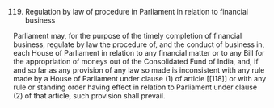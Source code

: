 119. Regulation by law of procedure in Parliament in relation to financial business

Parliament may, for the purpose of the timely completion of financial business, regulate by law the procedure of, and the conduct of business in, each House of Parliament in relation to any financial matter or to any Bill for the appropriation of moneys out of the Consolidated Fund of India, and, if and so far as any provision of any law so made is inconsistent with any rule made by a House of Parliament under clause (1) of article [[118]]  or with any rule or standing order having effect in relation to Parliament under clause (2) of that article, such provision shall prevail.

